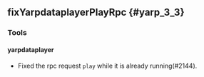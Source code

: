fixYarpdataplayerPlayRpc {#yarp_3_3}
------------------------

### Tools

#### yarpdataplayer

* Fixed the rpc request `play` while it is already running(#2144).
